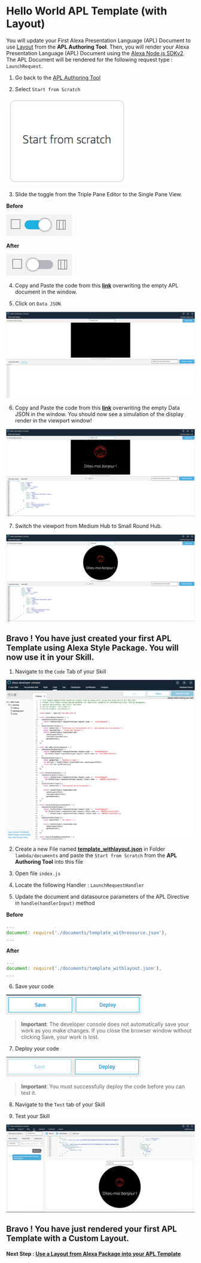 # Hello World APL Template (with Layout)

You will update your First Alexa Presentation Language (APL) Document to use [Layout](https://developer.amazon.com/docs/alexa-presentation-language/apl-layout.html) from the **APL Authoring Tool**.
Then, you will render your Alexa Presentation Language (APL) Document using the [Alexa Node.js SDKv2](https://github.com/alexa/alexa-skills-kit-sdk-for-nodejs). The APL Document will be rendered for the following request type : ```LaunchRequest```.


1. Go back to the [APL Authoring Tool](https://developer.amazon.com/alexa/console/ask/displays)

2. Select `Start from Scratch`

![start-from-scratch](./images/button-start-from-scratch.png)

3. Slide the toggle from the Triple Pane Editor to the Single Pane View.

**Before**

![toggle-layout](./images/toggle-layout-view.png)

**After**

![toggle-code](./images/toggle-code-view.png)

4. Copy and Paste the code from this **[link](../lambda/custom/documents/template_withlayout.json)** overwriting the empty APL document in the window.

5. Click on `Data JSON`

![data-json](./images/data-json.png)

6. Copy and Paste the code from this **[link](../lambda/custom/datasources/datasource_basic.json)** overwriting the empty Data JSON in the window. You should now see a simulation of the display render in the viewport window!

![medium-hub](./images/style-package-medium-hub.png)


7. Switch the viewport from Medium Hub to Small Round Hub.

![small-hub](./images/style-package-small-hub.png)

## Bravo ! You have just created your first APL Template using Alexa Style Package. You will now use it in your Skill.

1. Navigate to the `Code` Tab of your Skill

![backend_hosted_skill](./images/backend_hosted_skill.png)


2. Create a new File named **[template_withlayout.json](../lambda/custom/documents/template_withlayout.json)** in Folder ```lambda/documents``` and paste the `Start from Scratch` from the **APL Authoring Tool** into this file

3. Open file ```index.js```

4. Locate the following Handler : `LaunchRequestHandler`

5. Update the document and datasource parameters of the APL Directive in ```handle(handlerInput)```  method

**Before**

```javascript
...
document: require('./documents/template_withresource.json'),
...
```

**After**
```javascript
...
document: require('./documents/template_withlayout.json'),
...
```

6. Save your code

![save_backend](./images/save_backend.png)

>  **Important**: The developer console does not automatically save your work as you make changes. If you close the browser window without clicking Save, your work is lost.

7. Deploy your code

![deploy_backend](./images/deploy_backend.png)

> **Important**: You must successfully deploy the code before you can test it.

8. Navigate to the `Test` tab of your Skill

9. Test your Skill

![simulator](./images/simulator-style-package.png)

## Bravo ! You have just rendered your first APL Template with a Custom Layout.

#### Next Step : [Use a Layout from Alexa Package into your APL Template](./07-layout-package.md)